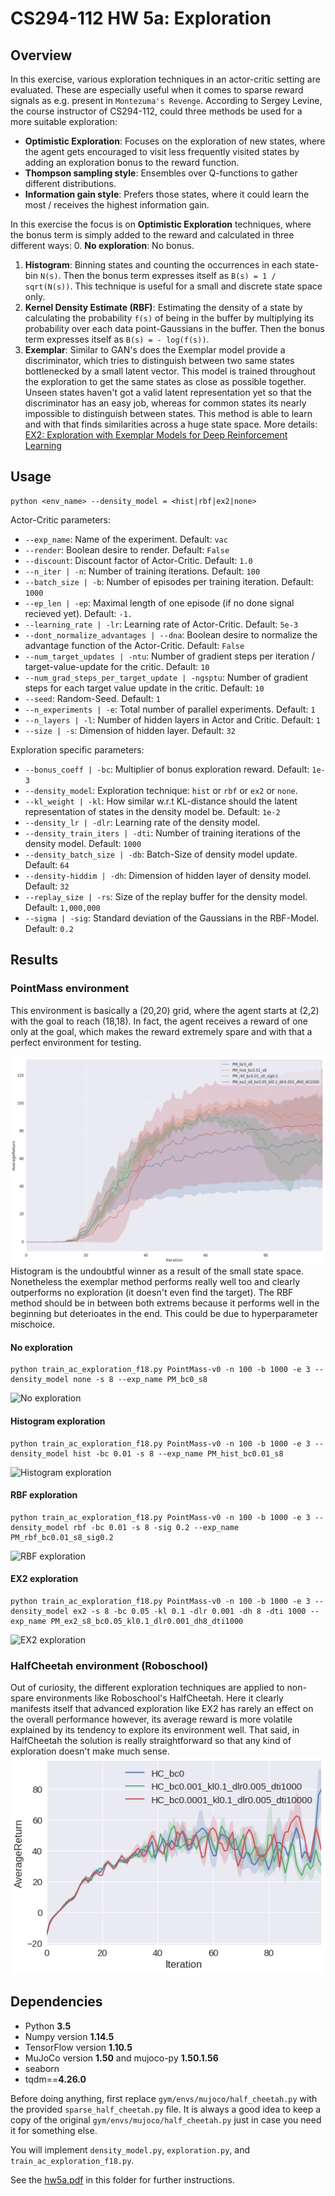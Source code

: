 # CS294-112 HW 5a: Exploration

## Overview
In this exercise, various exploration techniques in an actor-critic setting are evaluated.
These are especially useful when it comes to sparse reward signals as e.g. present in `Montezuma's Revenge`.
According to Sergey Levine, the course instructor of CS294-112, could three methods be used for a more suitable exploration:
- **Optimistic Exploration**: Focuses on the exploration of new states, where the agent gets encouraged to visit less frequently visited states by adding an exploration bonus to the reward function.
- **Thompson sampling style**: Ensembles over Q-functions to gather different distributions.
- **Information gain style**: Prefers those states, where it could learn the most / receives the highest information gain.

In this exercise the focus is on __Optimistic Exploration__ techniques, where the bonus term is simply added to the reward and calculated in three different ways:
0. **No exploration**: No bonus.
1. **Histogram**: Binning states and counting the occurrences in each state-bin `N(s)`. Then the bonus term expresses itself as `B(s) = 1 / sqrt(N(s))`. This technique is useful for a small and discrete state space only.
2. **Kernel Density Estimate (RBF)**: Estimating the density of a state by calculating the probability `f(s)` of being in the buffer by multiplying its probability over each data point-Gaussians in the buffer. Then the bonus term expresses itself as `B(s) = - log(f(s))`.
3. **Exemplar**: Similar to GAN's does the Exemplar model provide a discriminator, which tries to distinguish between two same states bottlenecked by a small latent vector. This model is trained throughout the exploration to get the same states as close as possible together. Unseen states haven't got a valid latent representation yet so that the discriminator has an easy job, whereas for common states its nearly impossible to distinguish between states. This method is able to learn and with that finds similarities across a huge state space. More details: [EX2: Exploration with Exemplar Models for Deep Reinforcement Learning](https://arxiv.org/abs/1703.01260)

## Usage
```
python <env_name> --density_model = <hist|rbf|ex2|none>
```
Actor-Critic parameters:
- `--exp_name`: Name of the experiment. Default: `vac`
- `--render`: Boolean desire to render. Default: `False`
- `--discount`: Discount factor of Actor-Critic. Default: `1.0`
- `--n_iter | -n`: Number of training iterations. Default: `100`
- `--batch_size | -b`: Number of episodes per training iteration. Default: `1000`
- `--ep_len | -ep`: Maximal length of one episode (if no done signal recieved yet). Default: `-1.`
- `--learning_rate | -lr`: Learning rate of Actor-Critic. Default: `5e-3`
- `--dont_normalize_advantages | --dna`: Boolean desire to normalize the advantage function of the Actor-Critic. Default: `False`
- `--num_target_updates | -ntu`: Number of gradient steps per iteration / target-value-update for the critic. Default: `10`
- `--num_grad_steps_per_target_update | -ngsptu`: Number of gradient steps for each target value update in the critic. Default: `10`
- `--seed`: Random-Seed. Default: `1`
- `--n_experiments | -e`: Total number of parallel experiments. Default: `1`
- `--n_layers | -l`: Number of hidden layers in Actor and Critic. Default: `1`
- `--size | -s`: Dimension of hidden layer. Default: `32`

Exploration specific parameters:
- `--bonus_coeff | -bc`: Multiplier of bonus exploration reward. Default: `1e-3`
- `--density_model`: Exploration technique: `hist` or `rbf` or `ex2` or `none`.
- `--kl_weight | -kl`: How similar w.r.t KL-distance should the latent representation of states in the density model be. Default: `1e-2`
- `--density_lr | -dlr`: Learning rate of the density model.
- `--density_train_iters | -dti`: Number of training iterations of the density model. Default: `1000`
- `--density_batch_size | -db`: Batch-Size of density model update. Default: `64`
- `--density-hiddim | -dh`: Dimension of hidden layer of density model. Default: `32`
- `--replay_size | -rs`: Size of the replay buffer for the density model. Default: `1,000,000`
- `--sigma | -sig`: Standard deviation of the Gaussians in the RBF-Model. Default: `0.2`

## Results
### PointMass environment
This environment is basically a (20,20) grid, where the agent starts at (2,2) with the goal to reach (18,18). In fact, the agent receives a reward of one only at the goal, which makes the reward extremely spare and with that a perfect environment for testing.

![Density comparison](assets/density_comparison.png)
Histogram is the undoubtful winner as a result of the small state space. Nonetheless the exemplar method performs really well too and clearly outperforms no exploration (it doesn't even find the target). The RBF method should be in between both extrems because it performs well in the beginning but deterioates in the end. This could be due to hyperparameter mischoice.
#### No exploration
```
python train_ac_exploration_f18.py PointMass-v0 -n 100 -b 1000 -e 3 --density_model none -s 8 --exp_name PM_bc0_s8
```
![No exploration](assets/none.gif)
#### Histogram exploration
```
python train_ac_exploration_f18.py PointMass-v0 -n 100 -b 1000 -e 3 --density_model hist -bc 0.01 -s 8 --exp_name PM_hist_bc0.01_s8
```
![Histogram exploration](assets/hist.gif)
#### RBF exploration
```
python train_ac_exploration_f18.py PointMass-v0 -n 100 -b 1000 -e 3 --density_model rbf -bc 0.01 -s 8 -sig 0.2 --exp_name PM_rbf_bc0.01_s8_sig0.2
```
![RBF exploration](assets/rbf.gif)
#### EX2 exploration
```
python train_ac_exploration_f18.py PointMass-v0 -n 100 -b 1000 -e 3 --density_model ex2 -s 8 -bc 0.05 -kl 0.1 -dlr 0.001 -dh 8 -dti 1000 --exp_name PM_ex2_s8_bc0.05_kl0.1_dlr0.001_dh8_dti1000
```
![EX2 exploration](assets/ex2.gif)

### HalfCheetah environment (Roboschool)
Out of curiosity, the different exploration techniques are applied to non-spare environments like Roboschool's HalfCheetah. Here it clearly manifests itself that advanced exploration like EX2 has rarely an effect on the overall performance however, its average reward is more volatile explained by its tendency to explore its environment well. That said, in HalfCheetah the solution is really straightforward so that any kind of exploration doesn't make much sense.
![HalfCheetah exploration](assets/HalfCheetah.png)

## Dependencies
 * Python **3.5**
 * Numpy version **1.14.5**
 * TensorFlow version **1.10.5**
 * MuJoCo version **1.50** and mujoco-py **1.50.1.56**
 * seaborn
 * tqdm==**4.26.0**

Before doing anything, first replace `gym/envs/mujoco/half_cheetah.py` with the provided `sparse_half_cheetah.py` file. It is always a good idea to keep a copy of the original `gym/envs/mujoco/half_cheetah.py` just in case you need it for something else.

You will implement `density_model.py`, `exploration.py`, and `train_ac_exploration_f18.py`.

See the [hw5a.pdf](hw5a.pdf) in this folder for further instructions.
<!--See the [HW5 PDF](http://rail.eecs.berkeley.edu/deeprlcourse/static/homeworks/hw5a.pdf) for further instructions-->
